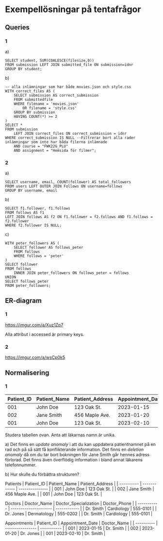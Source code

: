 # Exempellösningar på tentafrågor

## Queries

### 1
a)
```
SELECT student, SUM(COALESCE(filesize,0))
FROM submission LEFT JOIN submitted_file ON submission=idnr
GROUP BY student;
```
b)
```
-- alla inlämningar som har både movies.json och style.css
WITH correct_files AS (
    SELECT submission AS correct_submission
    FROM submittedfile
    WHERE filename = 'movies.json'
        OR filename = 'style.css'
    GROUP BY submission
    HAVING COUNT(*) >= 2
)
SELECT *
FROM submission
    LEFT JOIN correct_files ON correct_submission = idnr
WHERE correct_submission IS NULL --Filtrerar bort alla rader inlämningar som inte har båda filerna inlämnade
    AND course = "FWK22G_PLU"
    AND assignment = "Hemsida för filmer";
```

### 2
a)
```
SELECT username, email, COUNT(follower) AS total_followers
FROM users LEFT OUTER JOIN Follows ON username=follows
GROUP BY username, email
```

b)
```
SELECT f1.follower, f1.follows
FROM follows AS f1
LEFT JOIN follows AS f2 ON f1.follower = f2.follows AND f1.follows = f2.follower
WHERE f2.follower IS NULL;
```

c)
```
WITH peter_followers AS (
    SELECT follower AS follows_peter
    FROM follows
    WHERE follows = 'peter'
)
SELECT follower
FROM follows
    INNER JOIN peter_followers ON follows_peter = follows
UNION
SELECT follows_peter
FROM peter_followers;
```

## ER-diagram
### 1
https://imgur.com/a/Xuz1Zp7

Alla attribut i accessed är primary keys.

### 2
https://imgur.com/a/wsCp0k5

## Normalisering
### 1

| Patient_ID | Patient_Name | Patient_Address | Appointment_Date | Doctor_Name | Doctor_Specialization | Doctor_Phone |
| ---------- | ------------ | --------------- | ---------------- | ----------- | --------------------- | ------------ |
| 001        | John Doe     | 123 Oak St.     | 2023-01-15       | Dr. Smith   | Cardiology            | 555-0101     |
| 002        | Jane Smith   | 456 Maple Ave.  | 2023-01-20       | Dr. Jones   | Dermatology           | 555-0202     |
| 001        | John Doe     | 123 Oak St.     | 2023-02-10       | Dr. Smith   | Cardiology            | 555-0101     |

Studera tabellen ovan. Anta att läkarnas namn är unika.

a) Det finns en _update anomaly_ i att du kan uppdatera patientnamnet på en rad och på så sätt få konflikterande information.
Det finns en _deletion anomaly_ då om du tar bort bokningen för Jane Smith går hennes adress förlorad. Det finns även överflödig information i bland annat läkarens telefonnummer.

b) Hur skulle du förbättra strukturen?

Patients
| Patient_ID | Patient_Name | Patient_Address |
| ---------- | ------------ | --------------- |
| 001        | John Doe     | 123 Oak St.     |
| 002        | Jane Smith   | 456 Maple Ave.  |
| 001        | John Doe     | 123 Oak St.     |

Doctors
| Doctor_Name | Doctor_Specialization | Doctor_Phone |
| ----------- | --------------------- | ------------ |
| Dr. Smith   | Cardiology            | 555-0101     |
| Dr. Jones   | Dermatology           | 555-0202     |
| Dr. Smith   | Cardiology            | 555-0101     |

Appointments
| Patient_ID | Appointment_Date | Doctor_Name |
| ---------- | ---------------- | ----------- |
| 001        | 2023-01-15       | Dr. Smith   |
| 002        | 2023-01-20       | Dr. Jones   |
| 001        | 2023-02-10       | Dr. Smith   |